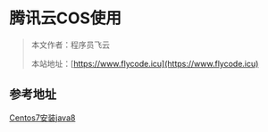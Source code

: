 # 腾讯云COS使用
> 本文作者：程序员飞云
>
> 本站地址：[https://www.flycode.icu](https://www.flycode.icu)


## 参考地址
[Centos7安装java8](https://www.cnblogs.com/baoruizhe/p/17141383.html)